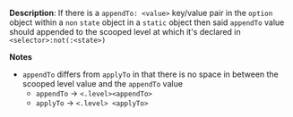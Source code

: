 __Description__: If there is a `appendTo: <value>` key/value pair in the `option` object within a `non` `state` object in a `static` object then said `appendTo` value should appended to the scooped level at which it's declared in `<selector>:not(:<state>)`

__Notes__

- `appendTo` differs from `applyTo` in that there is no space in between the scooped level value and the `appendTo` value
    + `appendTo` -> `<.level><appendTo>`
    + `applyTo` -> `<.level> <applyTo>`